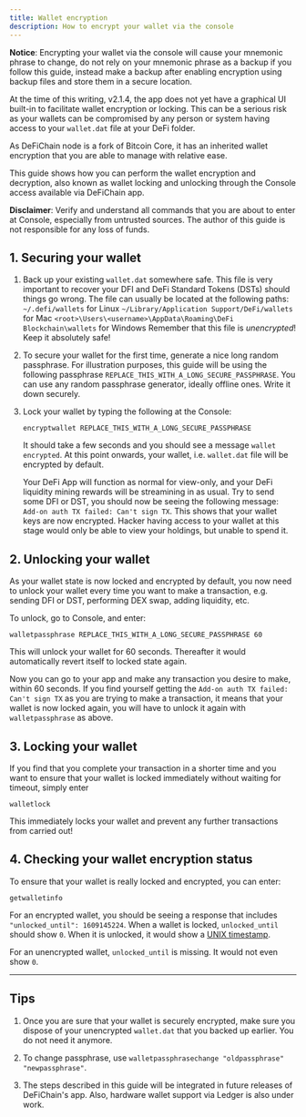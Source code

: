 ```yaml
---
title: Wallet encryption
description: How to encrypt your wallet via the console
---
```


**Notice**: Encrypting your wallet via the console will cause your mnemonic phrase to change, do not rely on your mnemonic phrase as a backup if you follow this guide, instead make a backup after enabling encryption using backup files and store them in a secure location.

At the time of this writing, v2.1.4, the app does not yet have a graphical UI built-in to facilitate wallet encryption or locking. This can be a serious risk as your wallets can be compromised by any person or system having access to your `wallet.dat` file at your DeFi folder.

As DeFiChain node is a fork of Bitcoin Core, it has an inherited wallet encryption that you are able to manage with relative ease.

This guide shows how you can perform the wallet encryption and decryption, also known as wallet locking and unlocking through the Console access available via DeFiChain app.

**Disclaimer**: Verify and understand all commands that you are about to enter at Console, especially from untrusted sources. The author of this guide is not responsible for any loss of funds.

## 1. Securing your wallet

1. Back up your existing `wallet.dat` somewhere safe. This file is very important to recover your DFI and DeFi Standard Tokens (DSTs) should things go wrong. The file can usually be located at the following paths:
   `~/.defi/wallets` for Linux
   `~/Library/Application Support/DeFi/wallets` for Mac
   `<root>\Users\<username>\AppData\Roaming\DeFi Blockchain\wallets` for Windows
   Remember that this file is _unencrypted_! Keep it absolutely safe!

2. To secure your wallet for the first time, generate a nice long random passphrase. For illustration purposes, this guide will be using the following passphrase `REPLACE_THIS_WITH_A_LONG_SECURE_PASSPHRASE`. You can use any random passphrase generator, ideally offline ones. Write it down securely.

3. Lock your wallet by typing the following at the Console:

    ```
    encryptwallet REPLACE_THIS_WITH_A_LONG_SECURE_PASSPHRASE
    ```

   It should take a few seconds and you should see a message `wallet encrypted`.  At this point onwards, your wallet, i.e. `wallet.dat` file will be encrypted by default.

   Your DeFi App will function as normal for view-only, and your DeFi liquidity mining rewards will be streamining in as usual. Try to send some DFI or DST, you should now be seeing the following message: `Add-on auth TX failed: Can't sign TX`. This shows that your wallet keys are now encrypted. Hacker having access to your wallet at this stage would only be able to view your holdings, but unable to spend it.

## 2. Unlocking your wallet

As your wallet state is now locked and encrypted by default, you now need to unlock your wallet every time you want to make a transaction, e.g. sending DFI or DST, performing DEX swap, adding liquidity, etc.

To unlock, go to Console, and enter:

```
walletpassphrase REPLACE_THIS_WITH_A_LONG_SECURE_PASSPHRASE 60
```

This will unlock your wallet for 60 seconds. Thereafter it would automatically revert itself to locked state again.

Now you can go to your app and make any transaction you desire to make, within 60 seconds. If you find yourself getting the `Add-on auth TX failed: Can't sign TX` as you are trying to make a transaction, it means that your wallet is now locked again, you will have to unlock it again with `walletpassphrase` as above.

## 3. Locking your wallet

If you find that you complete your transaction in a shorter time and you want to ensure that your wallet is locked immediately without waiting for timeout, simply enter

```
walletlock
```

This immediately locks your wallet and prevent any further transactions from carried out!

## 4. Checking your wallet encryption status

To ensure that your wallet is really locked and encrypted, you can enter:

```
getwalletinfo
```

For an encrypted wallet, you should be seeing a response that includes `"unlocked_until": 1609145224`. When a wallet is locked, `unlocked_until` should show `0`. When it is unlocked, it would show a [UNIX timestamp](https://www.epochconverter.com).

For an unencrypted wallet, `unlocked_until` is missing. It would not even show `0`.

---

## Tips

1. Once you are sure that your wallet is securely encrypted, make sure you dispose of your unencrypted `wallet.dat` that you backed up earlier. You do not need it anymore.

2. To change passphrase, use `walletpassphrasechange "oldpassphrase" "newpassphrase"`.

3. The steps described in this guide will be integrated in future releases of DeFiChain's app. Also, hardware wallet support via Ledger is also under work.
